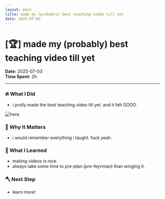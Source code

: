 ```yaml
---
layout: post
title: made my (probably) best teaching video till yet
date: 2025-07-03
---
```

# [🏆] made my (probably) best teaching video till yet

**Date:** 2025-07-03  
**Time Spent:** 2h 

---

### 🔥 What I Did
- i prolly made the best teaching video till yet. and it felt GOOD.

![here](https://www.youtube.com/watch?v=4xfVNq5u8v8&list=PLBT285TaJ-iHcyO6xOzGEkviDYFYAgLZF&index=3&pp=gAQBiAQB) 

### 🎯 Why It Matters
- i would remember everything i taught. fuck yeah.

### 🧠 What I Learned
- making videos is nice.
- always take some time to pre-plan (pre-feynman) than winging it.

### 🪓 Next Step
- learn more!
